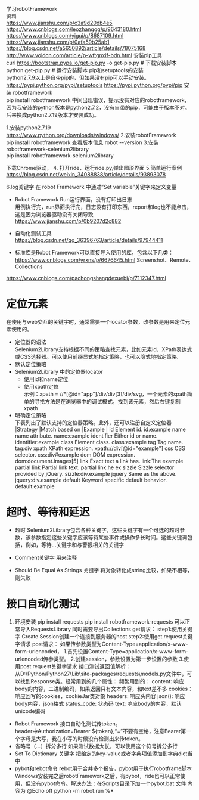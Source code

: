 学习robotFramework  
资料  
https://www.jianshu.com/p/c3a9d20db4e5
https://www.cnblogs.com/leozhanggg/p/9643180.html
https://www.cnblogs.com/yigui/p/8687109.html
https://www.jianshu.com/p/0afa59b25ab1
https://blog.csdn.net/a5650892/article/details/78075168
http://www.voidcn.com/article/p-wftgnxif-bdn.html
安装pip工具  
curl https://bootstrap.pypa.io/get-pip.py -o get-pip.py   # 下载安装脚本
python get-pip.py    # 运行安装脚本
pip和setuptools的安装  
python2.7.9以上是自带pip的，但如果没有pip可以手动安装。  
https://pypi.python.org/pypi/setuptools 
https://pypi.python.org/pypi/pip
安装 robotframework  
pip install robotframework
中间出现错误，提示没有对应的robotframework，因为我安装的python版本是python2.7.2，没有自带的pip，可能由于版本不对。后来换成python2.7.19版本才安装成功。

1.安装python2.7.19  
https://www.python.org/downloads/windows/
2.安装robotFramework  
pip install robotframework
查看版本信息 robot --version
3.安装robotframework-selenium2library  
pip install  robotframework-selenium2library

下载Chrome驱动，
4. 打开ride，运行ride.py,弹出图形界面
5.简单运行案例  
https://blog.csdn.net/weixin_34088838/article/details/93893078

6.log关键字 在 robot Framework 中通过“Set variable”关键字来定义变量

+ Robot Framework Run运行界面，没有打印出日志  
用例执行完，run界面执行完，日志没有打印东西，report和log也不能点击，这是因为浏览器驱动没有关闭导致
https://www.jianshu.com/p/0b9207d2c882

+ 自动化测试工具  
https://blog.csdn.net/qq_36396763/article/details/97944411

+ 标准库是Robot Framework可以直接导入使用的库，包含以下几类：  
https://www.cnblogs.com/yrxns/p/6676645.html
Screenshot、Remote、Collections

https://www.cnblogs.com/pachongshangdexuebi/p/7112347.html
# 定位元素  
在使用与web交互的关键字时，通常需要一个locator参数，改参数是用来定位元素使用的。
+ 定位器的语法  
Selenium2Library支持根据不同的策略查找元素，比如元素id、XPath表达式或CSS选择器。可以使用前缀显式地指定策略，也可以隐式地指定策略.  
+ 默认定位策略
+ Selenium2Library 中的定位器locator
	+ 使用id和name定位  
	+ 使用xpath定位  
	示例：xpath = //*[@id="app"]/div/div[3]/div/svg，一个元素的xpath简单的寻找方法是在浏览器中的调试模式，找到该元素，然后右键复制xpath
+ 明确定位策略  
下表列出了默认支持的定位器策略。此外，还可以注册自定义定位器
|Strategy	|Match based on	|Example |
id	Element id.	id:example
name	name attribute.	name:example
identifier	Either id or name.	identifier:example
class	Element class.	class:example
tag	Tag name.	tag:div
xpath	XPath expression.	xpath://div[@id="example"]
css	CSS selector.	css:div#example
dom	DOM expression.	dom:document.images[5]
link	Exact text a link has.	link:The example
partial link	Partial link text.	partial link:he ex
sizzle	Sizzle selector provided by jQuery.	sizzle:div.example
jquery	Same as the above.	jquery:div.example
default	Keyword specific default behavior.	default:example	

# 超时、等待和延迟
+ 超时 
Selenium2Library包含各种关键字，这些关键字有一个可选的超时参数，该参数指定这些关键字应该等待某些事件或操作多长时间。这些关键词包括，例如，等待…关键字和与警报相关的关键字

+ Comment关键字
用来注释
+ Should Be Equal As Strings 关键字
 将对象转化成string比较，如果不相等，则失败
#  接口自动化测试  
1. 环境安装
pip install requests
pip install robotframework-requests	 可以正常导入RequestsLibrary
同时需要导出Collections
get请求：
step1:使用关键字 Create Session创建一个连接到服务器的host
step2:使用get request关键字请求
post请求：
如果传参数类型为Content-Type=application/x-www-form-urlencoded，
1.首先设置Content-Type=application/x-www-form-urlencoded传参类型。
2.创建session，参数设置为第一步设置的参数
3.使用post request关键字请求
接口测试返回值解析：  
从D:\Python\Python27\Lib\site-packages\requests\models.py文件中，可以找到Response类。经常用到的几个属性：
频繁用到的：
content: 响应body的内容，二进制编码，如果返回只有文本内容，和text差不多
cookies：响应回写的cookies，cookieJar类对象
headers: 响应头内容
json(): 响应body内容，json格式
status_code: 状态码
text: 响应body的内容，默认unicode编码

+ Robot Framework 接口自动化测试传token。  
header中Authorization=Bearer ${token},“=”不要有空格，注意Bearer第一个字母是大写，我在小写的时候没有检测出来传token。
+ 省略号（...）拆分多行
如果测试数据太长，可以使用这个符号拆分多行
+ Set To Dictionary 关键字
把给定的key-value或者字典项值添加到字典dict当中
+ pybot和rebot命令
rebot用于合并多个报告，pybot用于执行robotframe脚本
Windows安装完之后robotFramework之后，有pybot，ride也可以正常使用，但没有pybot命令。解决办法：在Scripts目录下加一个pybot.bat 文件 内容为
@Echo off
python -m robot.run %*